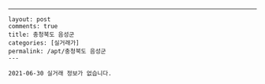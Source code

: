 ---
    layout: post
    comments: true
    title: 충청북도 음성군
    categories: [실거래가]
    permalink: /apt/충청북도 음성군
    ---

    2021-06-30 실거래 정보가 없습니다.

    